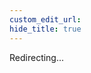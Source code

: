```yaml
---
custom_edit_url:
hide_title: true
---
```


Redirecting...

<head>
  <meta http-equiv="refresh" content="1; url=/blog/2023/06/14/heft-big-changes/" />
</head>
